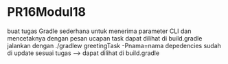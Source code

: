 # PR16Modul18
buat tugas Gradle sederhana untuk menerima parameter CLI dan mencetaknya dengan pesan ucapan
task dapat dilihat di build.gradle
jalankan dengan ./gradlew greetingTask -Pnama=nama
depedencies sudah di update sesuai tugas --> dapat dilihat di build.gradle
